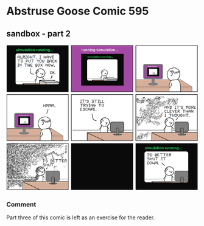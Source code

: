 # Abstruse Goose Comic 595
## sandbox - part 2

![image](Untitled011000110110111101101101011100000111010101110100011100100110111101101110011010010111010101101101_final_final_final_really_final_final.png)
### Comment
Part three of this comic is left as an exercise for the reader.
